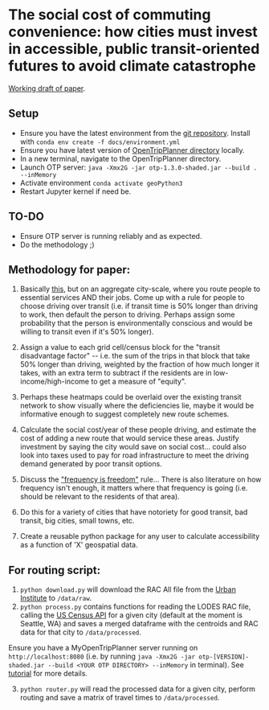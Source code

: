 # The social cost of commuting convenience: how cities must invest in accessible, public transit-oriented futures to avoid climate catastrophe

[Working draft of paper](https://docs.google.com/document/d/1_nJqh6TF2JJMlkGKWOM8bLRve1uU-IV5rhWL7rGA0qU/edit?usp=sharing).

## Setup 

* Ensure you have the latest environment from the [git repository](https://github.com/rohancalum/social-cost-convenience/tree/master/docs). Install with `conda env create -f docs/environment.yml`
* Ensure you have latest version of [OpenTripPlanner directory](https://drive.google.com/drive/folders/1dpiakMyGko6VMJlpvm_1ocqv_2PX69bZ?usp=sharing) locally. 
* In a new terminal, navigate to the OpenTripPlanner directory. 
* Launch OTP server: `java -Xmx2G -jar otp-1.3.0-shaded.jar --build . --inMemory`
* Activate environment `conda activate geoPython3`
* Restart Jupyter kernel if need be. 

## TO-DO 

* Ensure OTP server is running reliably and as expected. 
* Do the methodology ;)


## Methodology for paper: 

1. Basically [this](https://mapmyemissions.com/resources), but on an aggregate city-scale, where you route people to essential services AND their jobs. 
Come up with a rule for people to choose driving over transit (i.e. if transit time is 50% longer than driving to work, then default the person to driving. Perhaps assign some probability that the person is environmentally conscious and would be willing to transit even if it's 50% longer). 

2. Assign a value to each grid cell/census block for the "transit disadvantage factor" -- i.e. the sum of the trips in that block that take 50% longer than driving, weighted by the fraction of how much longer it takes, with an extra term to subtract if the residents are in low-income/high-income to get a measure of "equity". 

3. Perhaps these heatmaps could be overlaid over the existing transit network to show visually where the deficiencies lie, maybe it would be informative enough to suggest completely new route schemes.

4. Calculate the social cost/year of these people driving, and estimate the cost of adding a new route that would service these areas. Justify investment by saying the city would save on social cost... could also look into taxes used to pay for road infrastructure to meet the driving demand generated by poor transit options.

5. Discuss the ["frequency is freedom"](https://pedestrianobservations.com/2018/04/12/buses-in-brooklyn-frequency-is-freedom-but-15-minutes-isnt-frequency/) rule... There is also literature on how frequency isn't enough, it matters where that frequency is going (i.e. should be relevant to the residents of that area). 

6. Do this for a variety of cities that have notoriety for good transit, bad transit, big cities, small towns, etc.

7. Create a reusable python package for any user to calculate accessibility as a function of 'X' geospatial data.


## For routing script: 


1. `python download.py` will download the RAC All file from the [Urban Institute](https://datacatalog.urban.org/dataset/longitudinal-employer-household-dynamics-origin-destination-employment-statistics-lodes) to `/data/raw`.    
2.  `python process.py` contains functions for reading the LODES RAC file, calling the [US Census API](https://cenpy-devs.github.io/cenpy/api.html) for a given city 
   (default at the moment is Seattle, WA) and saves a merged dataframe with the centroids and RAC data for that city to 
    `/data/processed`. 
    
Ensure you have a MyOpenTripPlanner server running on `http://localhost:8080` (i.e. by running `java -Xmx2G -jar otp-[VERSION]-shaded.jar --build <YOUR OTP DIRECTORY> --inMemory` in terminal). See [tutorial](http://docs.opentripplanner.org/en/latest/Basic-Tutorial/) for more details.

3.  `python router.py` will read the processed data for a given city, perform routing and save a matrix of travel times to
    `/data/processed`.
